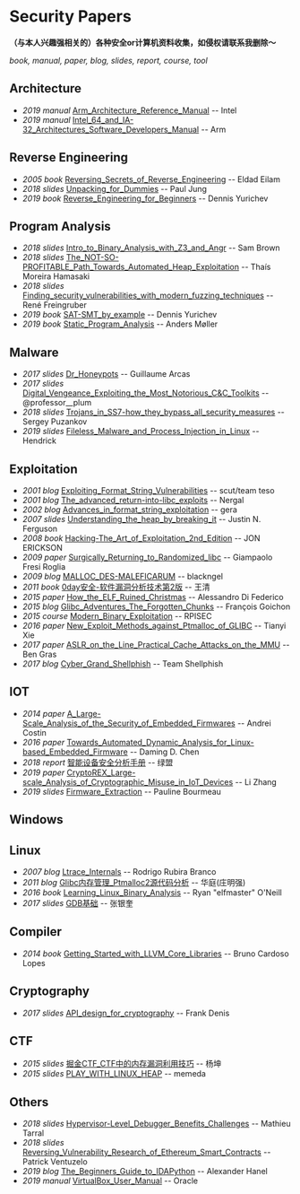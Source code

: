 # Security Papers

**（与本人兴趣强相关的）各种安全or计算机资料收集，如侵权请联系我删除～**

*book, manual, paper, blog, slides, report, course, tool*

## Architecture
- *2019 manual* [Arm_Architecture_Reference_Manual](Architecture/Arm_Architecture_Reference_Manual) -- Intel
- *2019 manual* [Intel_64_and_IA-32_Architectures_Software_Developers_Manual](Architecture/Intel_64_and_IA-32_Architectures_Software_Developers_Manual) -- Arm

## Reverse Engineering
- *2005 book* [Reversing_Secrets_of_Reverse_Engineering](Reverse-Engineering/Reversing_Secrets_of_Reverse_Engineering) -- Eldad Eilam
- *2018 slides* [Unpacking_for_Dummies](Reverse-Engineering/Unpacking_for_Dummies) -- Paul Jung
- *2019 book* [Reverse_Engineering_for_Beginners](Reverse-Engineering/Reverse_Engineering_for_Beginners) -- Dennis Yurichev

## Program Analysis
- *2018 slides* [Intro_to_Binary_Analysis_with_Z3_and_Angr](Program-Analysis/Intro_to_Binary_Analysis_with_Z3_and_Angr) -- Sam Brown
- *2018 slides* [The_NOT-SO-PROFITABLE_Path_Towards_Automated_Heap_Exploitation](Program-Analysis/The_NOT-SO-PROFITABLE_Path_Towards_Automated_Heap_Exploitation) -- Thaís Moreira Hamasaki
- *2018 slides* [Finding_security_vulnerabilities_with_modern_fuzzing_techniques](Program-Analysis/Finding_security_vulnerabilities_with_modern_fuzzing_techniques) -- René Freingruber
- *2019 book* [SAT-SMT_by_example](Program-Analysis/SAT-SMT_by_example) -- Dennis Yurichev
- *2019 book* [Static_Program_Analysis](Program-Analysis/Static_Program_Analysis) -- Anders Møller

## Malware
- *2017 slides* [Dr_Honeypots](Malware/Dr_Honeypots) -- Guillaume Arcas
- *2017 slides* [Digital_Vengeance_Exploiting_the_Most_Notorious_C&C_Toolkits](Malware/Digital_Vengeance_Exploiting_the_Most_Notorious_C&C_Toolkits) -- @professor__plum
- *2018 slides* [Trojans_in_SS7-how_they_bypass_all_security_measures](Malware/Trojans_in_SS7-how_they_bypass_all_security_measures) -- Sergey Puzankov
- *2019 slides* [Fileless_Malware_and_Process_Injection_in_Linux](Malware/Fileless_Malware_and_Process_Injection_in_Linux) -- Hendrick

## Exploitation
- *2001 blog* [Exploiting_Format_String_Vulnerabilities](Exploitation/Exploiting_Format_String_Vulnerabilities) -- scut/team teso
- *2001 blog* [The_advanced_return-into-libc_exploits](Exploitation/The_advanced_return-into-libc_exploits) -- Nergal
- *2002 blog* [Advances_in_format_string_exploitation](Exploitation/Advances_in_format_string_exploitation) -- gera
- *2007 slides* [Understanding_the_heap_by_breaking_it](Exploitation/Understanding_the_heap_by_breaking_it) -- Justin N. Ferguson
- *2008 book* [Hacking-The_Art_of_Exploitation_2nd_Edition](Exploitation/Hacking-The_Art_of_Exploitation_2nd_Edition) -- JON ERICKSON
- *2009 paper* [Surgically_Returning_to_Randomized_libc](Exploitation/Surgically_Returning_to_Randomized_libc) -- Giampaolo Fresi Roglia
- *2009 blog* [MALLOC_DES-MALEFICARUM](Exploitation/MALLOC_DES-MALEFICARUM) -- blackngel
- *2011 book* [0day安全-软件漏洞分析技术第2版](Exploitation/0day安全-软件漏洞分析技术第2版) -- 王清
- *2015 paper* [How_the_ELF_Ruined_Christmas](Exploitation/How_the_ELF_Ruined_Christmas) -- Alessandro Di Federico
- *2015 blog* [Glibc_Adventures_The_Forgotten_Chunks](Exploitation/Glibc_Adventures_The_Forgotten_Chunks) -- François Goichon
- *2015 course* [Modern_Binary_Exploitation](Exploitation/Modern_Binary_Exploitation) -- RPISEC
- *2016 paper* [New_Exploit_Methods_against_Ptmalloc_of_GLIBC](Exploitation/New_Exploit_Methods_against_Ptmalloc_of_GLIBC) -- Tianyi Xie
- *2017 paper* [ASLR_on_the_Line_Practical_Cache_Attacks_on_the_MMU](Exploitation/ASLR_on_the_Line_Practical_Cache_Attacks_on_the_MMU) -- Ben Gras
- *2017 blog* [Cyber_Grand_Shellphish](Exploitation/Cyber_Grand_Shellphish) -- Team Shellphish

## IOT
- *2014 paper* [A_Large-Scale_Analysis_of_the_Security_of_Embedded_Firmwares](IoT/A_Large-Scale_Analysis_of_the_Security_of_Embedded_Firmwares) -- Andrei Costin
- *2016 paper* [Towards_Automated_Dynamic_Analysis_for_Linux-based_Embedded_Firmware](IoT/Towards_Automated_Dynamic_Analysis_for_Linux-based_Embedded_Firmware) -- Daming D. Chen
- *2018 report* [智能设备安全分析手册](IoT/智能设备安全分析手册) -- 绿盟
- *2019 paper* [CryptoREX_Large-scale_Analysis_of_Cryptographic_Misuse_in_IoT_Devices](IoT/CryptoREX_Large-scale_Analysis_of_Cryptographic_Misuse_in_IoT_Devices) -- Li Zhang
- *2019 slides* [Firmware_Extraction](IoT/Firmware_Extraction) -- Pauline Bourmeau

## Windows

## Linux
- *2007 blog* [Ltrace_Internals](Linux/Ltrace_Internals) -- Rodrigo Rubira Branco
- *2011 blog* [Glibc内存管理_Ptmalloc2源代码分析](Linux/Glibc内存管理_Ptmalloc2源代码分析) -- 华庭(庄明强)
- *2016 book* [Learning_Linux_Binary_Analysis](Linux/Learning_Linux_Binary_Analysis) -- Ryan "elfmaster" O'Neill
- *2017 slides* [GDB基础](Linux/GDB基础) -- 张银奎

## Compiler
- *2014 book* [Getting_Started_with_LLVM_Core_Libraries](Compiler/Getting_Started_with_LLVM_Core_Libraries) -- Bruno Cardoso Lopes

## Cryptography
- *2017 slides* [API_design_for_cryptography](Cryptography/API_design_for_cryptography) -- Frank Denis

## CTF
- *2015 slides* [掘金CTF_CTF中的内存漏洞利用技巧](CTF/掘金CTF_CTF中的内存漏洞利用技巧) -- 杨坤
- *2015 slides* [PLAY_WITH_LINUX_HEAP](CTF/PLAY_WITH_LINUX_HEAP) -- memeda

## Others
- *2018 slides* [Hypervisor-Level_Debugger_Benefits_Challenges](Others/Hypervisor-Level_Debugger_Benefits_Challenges) -- Mathieu Tarral
- *2018 slides* [Reversing_Vulnerability_Research_of_Ethereum_Smart_Contracts](Others/Reversing_Vulnerability_Research_of_Ethereum_Smart_Contracts) -- Patrick Ventuzelo
- *2019 blog* [The_Beginners_Guide_to_IDAPython](Others/The_Beginners_Guide_to_IDAPython) -- Alexander Hanel
- *2019 manual* [VirtualBox_User_Manual](Others/VirtualBox_User_Manual) -- Oracle
